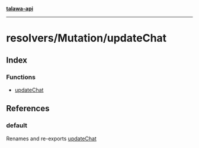 [**talawa-api**](../../../README.md)

***

# resolvers/Mutation/updateChat

## Index

### Functions

- [updateChat](functions/updateChat.md)

## References

### default

Renames and re-exports [updateChat](functions/updateChat.md)
